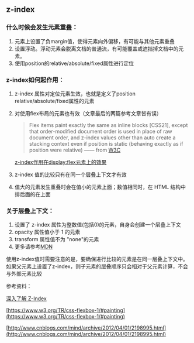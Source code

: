 ## z-index

### 什么时候会发生元素重叠：

1. 元素上设置了负margin值，使得元素向外偏移，有可能与其他元素重叠
2. 设置浮动。浮动元素会脱离文档的普通流，有可能覆盖或遮挡掉文档中的元素。
3. 使用position的relative/absolute/fixed属性进行定位

### z-index如何起作用：

1. z-index 属性对定位元素生效，也就是定义了position relative/absolute/fixed属性的元素
2. 对使用flex布局的元素也有效（文章最后的两篇参考文章皆有误）
	> Flex items paint exactly the same as inline blocks [CSS21], except that order-modified document order is used in place of raw document order, and z-index values other than auto create a stacking context even if position is static (behaving exactly as if position were relative) —— from [W3C](https://www.w3.org/TR/css-flexbox-1/#painting)
	
	[z-index作用在display:flex元素上的效果](http://jsfiddle.net/Lbs728hs/42/)
	
3. z-index 值的比较只有在同一个层叠上下文才有效
4. 值大的元素发生重叠时会在值小的元素上面；数值相同时，在 HTML 结构中排后面的在上面

### 关于层叠上下文：

1. 设置了 z-index 属性为整数值(包括0)的元素，自身会创建一个层叠上下文
2. opacity 属性值小于 1 的元素
3. transform 属性值不为 "none"的元素
4. 更多请参考[MDN](https://developer.mozilla.org/zh-CN/docs/Web/Guide/CSS/Understanding_z_index/The_stacking_context)

使用z-index值时需要注意的是，要确保进行比较的元素是在同一层叠上下文中。如果父元素上设置了z-index，则子元素的层叠顺序只会相对于父元素计算，不会与外部元素比较

参考资料：

[深入了解 Z-Index](http://layout.imweb.io/)

[https://www.w3.org/TR/css-flexbox-1/#painting](https://www.w3.org/TR/css-flexbox-1/#painting)

[http://www.cnblogs.com/mind/archive/2012/04/01/2198995.html](http://www.cnblogs.com/mind/archive/2012/04/01/2198995.html)